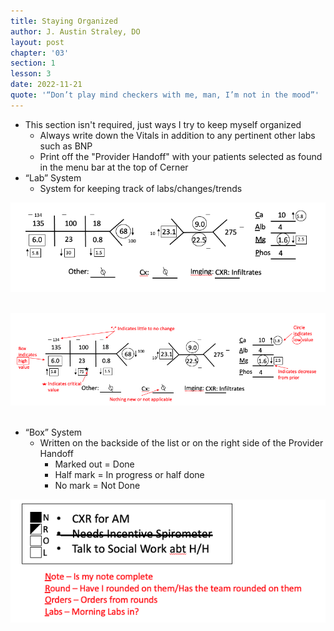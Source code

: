 ```yaml
---
title: Staying Organized
author: J. Austin Straley, DO
layout: post
chapter: '03'
section: 1
lesson: 3
date: 2022-11-21
quote: '“Don’t play mind checkers with me, man, I’m not in the mood”'
---
```


- This section isn't required, just ways I try to keep myself organized
	- Always write down the Vitals in addition to any pertinent other labs such as BNP 
	- Print off the "Provider Handoff" with your patients selected as found in the menu bar at the top of Cerner
- “Lab” System
	- System for keeping track of labs/changes/trends <br>

![Box 1.1](/assets/images/internguidepages/1.3/1.3.3-picture1.png)
        <br><br>

![Box 1.2](/assets/images/internguidepages/1.3/1.3.3-picture2.png)
        <br><br>
- “Box” System
	- Written on the backside of the list or on the right side of the Provider Handoff
		- Marked out = Done
		- Half mark = In progress or half done
		- No mark = Not Done <br>

![Box 1.3](/assets/images/internguidepages/1.3/1.3.3-picture3.png)
        <br><br>


